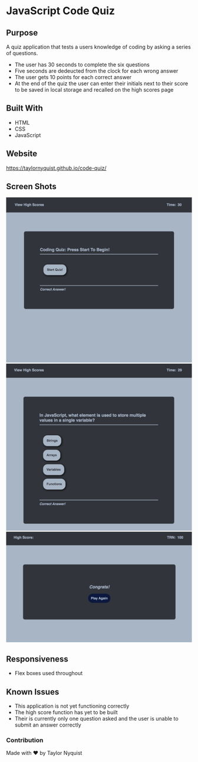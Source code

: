 # JavaScript Code Quiz

## Purpose
A quiz application that tests a users knowledge of coding by asking a series of questions.
* The user has 30 seconds to complete the six questions
* Five seconds are dedeucted from the clock for each wrong answer
* The user gets 10 points for each correct answer
* At the end of the quiz the user can enter their initials next to their score to be saved in local storage and recalled on the high scores page

## Built With
* HTML
* CSS
* JavaScript

## Website
https://taylornyquist.github.io/code-quiz/

## Screen Shots

 <img src="./assets/images/screen-shot1.png" alt="" />
 <img src="./assets/images/screen-shot2.png" alt="" />
 <img src="./assets/images/screen-shot3.png" alt="" />

 ## Responsiveness
* Flex boxes used throughout

 ## Known Issues
* This application is not yet functioning correctly
* The high score function has yet to be built
* Their is currently only one question asked and the user is unable to submit an answer correctly

### Contribution
Made with ❤️ by Taylor Nyquist